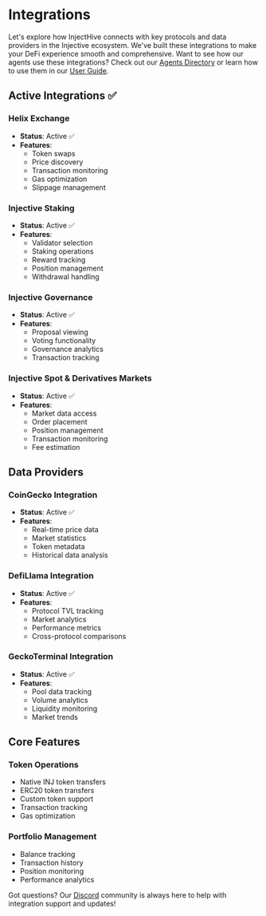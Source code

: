 # Integrations

Let's explore how InjectHive connects with key protocols and data providers in the Injective ecosystem. We've built these integrations to make your DeFi experience smooth and comprehensive. Want to see how our agents use these integrations? Check out our [Agents Directory](./agents.md) or learn how to use them in our [User Guide](./user-guide.md).

## Active Integrations ✅

### Helix Exchange
- **Status**: Active ✅
- **Features**:
  - Token swaps
  - Price discovery
  - Transaction monitoring
  - Gas optimization
  - Slippage management

### Injective Staking
- **Status**: Active ✅
- **Features**:
  - Validator selection
  - Staking operations
  - Reward tracking
  - Position management
  - Withdrawal handling

### Injective Governance
- **Status**: Active ✅
- **Features**:
  - Proposal viewing
  - Voting functionality
  - Governance analytics
  - Transaction tracking

### Injective Spot & Derivatives Markets
- **Status**: Active ✅
- **Features**:
  - Market data access
  - Order placement
  - Position management
  - Transaction monitoring
  - Fee estimation

## Data Providers

### CoinGecko Integration
- **Status**: Active ✅
- **Features**:
  - Real-time price data
  - Market statistics
  - Token metadata
  - Historical data analysis

### DefiLlama Integration
- **Status**: Active ✅
- **Features**:
  - Protocol TVL tracking
  - Market analytics
  - Performance metrics
  - Cross-protocol comparisons

### GeckoTerminal Integration
- **Status**: Active ✅
- **Features**:
  - Pool data tracking
  - Volume analytics
  - Liquidity monitoring
  - Market trends

## Core Features

### Token Operations
- Native INJ token transfers
- ERC20 token transfers
- Custom token support
- Transaction tracking
- Gas optimization

### Portfolio Management
- Balance tracking
- Transaction history
- Position monitoring
- Performance analytics

Got questions? Our [Discord](https://discord.gg/xv7bcRpgUw) community is always here to help with integration support and updates!
